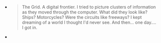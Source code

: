 - > The Grid.
  A digital frontier. 
  I tried to picture clusters of information as they moved through the computer.
  What did they look like?
  Ships? Motorcycles? 
  Were the circuits like freeways?
  I kept dreaming of a world I thought I'd never see. 
  And then... one day....
  I got in.
-